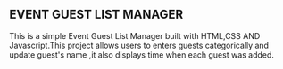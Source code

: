 ## EVENT GUEST LIST MANAGER
This is a simple Event Guest List Manager built with HTML,CSS AND Javascript.This project allows users to enters guests categorically and update guest's name ,it also displays time when each guest was added.
